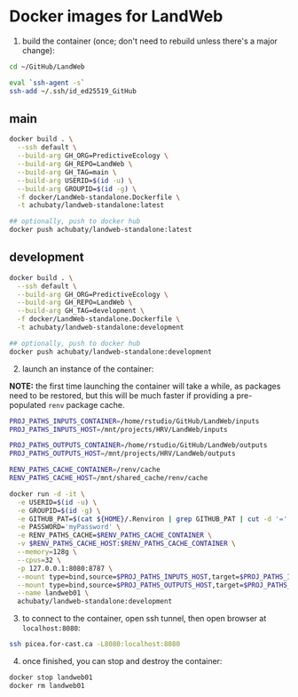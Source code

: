 # Docker images for LandWeb

1. build the container (once; don't need to rebuild unless there's a major change):

```bash
cd ~/GitHub/LandWeb

eval `ssh-agent -s`
ssh-add ~/.ssh/id_ed25519_GitHub
```

## main

```bash
docker build . \
  --ssh default \
  --build-arg GH_ORG=PredictiveEcology \
  --build-arg GH_REPO=LandWeb \
  --build-arg GH_TAG=main \
  --build-arg USERID=$(id -u) \
  --build-arg GROUPID=$(id -g) \
  -f docker/LandWeb-standalone.Dockerfile \
  -t achubaty/landweb-standalone:latest

## optionally, push to docker hub
docker push achubaty/landweb-standalone:latest
```

## development

```bash
docker build . \
  --ssh default \
  --build-arg GH_ORG=PredictiveEcology \
  --build-arg GH_REPO=LandWeb \
  --build-arg GH_TAG=development \
  -f docker/LandWeb-standalone.Dockerfile \
  -t achubaty/landweb-standalone:development

## optionally, push to docker hub
docker push achubaty/landweb-standalone:development
```

2. launch an instance of the container:

**NOTE:** the first time launching the container will take a while, as packages need to be restored, but this will be much faster if providing a pre-populated `renv` package cache.

```bash
PROJ_PATHS_INPUTS_CONTAINER=/home/rstudio/GitHub/LandWeb/inputs
PROJ_PATHS_INPUTS_HOST=/mnt/projects/HRV/LandWeb/inputs

PROJ_PATHS_OUTPUTS_CONTAINER=/home/rstudio/GitHub/LandWeb/outputs
PROJ_PATHS_OUTPUTS_HOST=/mnt/projects/HRV/LandWeb/outputs

RENV_PATHS_CACHE_CONTAINER=/renv/cache
RENV_PATHS_CACHE_HOST=/mnt/shared_cache/renv/cache

docker run -d -it \
  -e USERID=$(id -u) \
  -e GROUPID=$(id -g) \
  -e GITHUB_PAT=$(cat ${HOME}/.Renviron | grep GITHUB_PAT | cut -d '=' -f 2) \
  -e PASSWORD='myPassword' \
  -e RENV_PATHS_CACHE=$RENV_PATHS_CACHE_CONTAINER \
  -v $RENV_PATHS_CACHE_HOST:$RENV_PATHS_CACHE_CONTAINER \
  --memory=128g \
  --cpus=32 \
  -p 127.0.0.1:8080:8787 \
  --mount type=bind,source=$PROJ_PATHS_INPUTS_HOST,target=$PROJ_PATHS_INPUTS_CONTAINER \
  --mount type=bind,source=$PROJ_PATHS_OUTPUTS_HOST,target=$PROJ_PATHS_OUTPUTS_CONTAINER \
  --name landweb01 \
  achubaty/landweb-standalone:development
```

3. to connect to the container, open ssh tunnel, then open browser at `localhost:8080`:

```bash
ssh picea.for-cast.ca -L8080:localhost:8080
```

4. once finished, you can stop and destroy the container:

```bash
docker stop landweb01
docker rm landweb01
```

